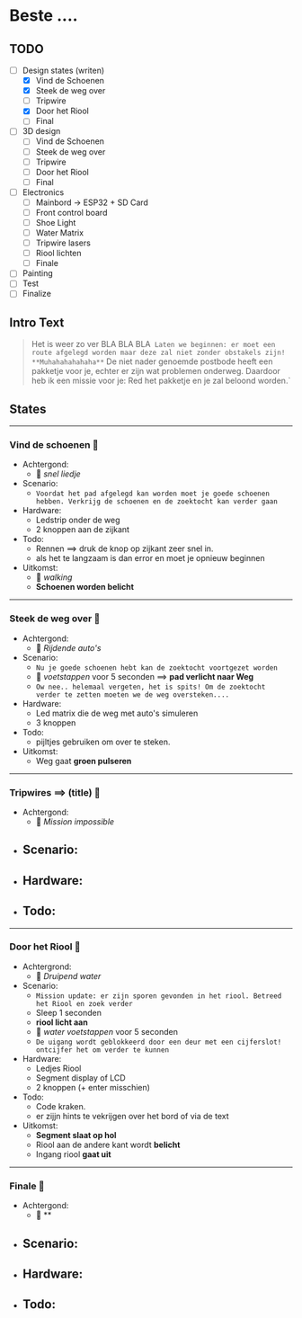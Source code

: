 # Beste ....

## TODO

- [ ] Design states (writen)
  - [x] Vind de Schoenen
  - [x] Steek de weg over
  - [ ] Tripwire
  - [x] Door het Riool
  - [ ] Final
- [ ] 3D design
  - [ ] Vind de Schoenen
  - [ ] Steek de weg over
  - [ ] Tripwire
  - [ ] Door het Riool
  - [ ] Final
- [ ] Electronics
  - [ ] Mainbord -> ESP32 + SD Card
  - [ ] Front control board
  - [ ] Shoe Light
  - [ ] Water Matrix
  - [ ] Tripwire lasers
  - [ ] Riool lichten
  - [ ] Finale
- [ ] Painting
- [ ] Test
- [ ] Finalize

## Intro Text

> Het is weer zo ver BLA BLA BLA` Laten we beginnen: er moet een route afgelegd worden maar deze zal niet zonder obstakels zijn! **Muhahahahahaha**`
> De niet nader genoemde postbode heeft een pakketje voor je, echter er zijn wat problemen onderweg. Daardoor heb ik een missie voor je: Red het pakketje en je zal beloond worden.`

## States

---

### Vind de schoenen :shoe:

- Achtergond:
  - :musical_note: _snel liedje_
- Scenario:
  - `Voordat het pad afgelegd kan worden moet je goede schoenen hebben. Verkrijg de schoenen en de zoektocht kan verder gaan`
- Hardware:
  - Ledstrip onder de weg
  - 2 knoppen aan de zijkant
- Todo:
  - Rennen ==> druk de knop op zijkant zeer snel in.
  - als het te langzaam is dan error en moet je opnieuw beginnen
- Uitkomst:
  - :musical_note: _walking_
  - **Schoenen worden belicht**

---

### Steek de weg over :walking:

- Achtergond:
  - :musical_note: _Rijdende auto's_
- Scenario:
  - `Nu je goede schoenen hebt kan de zoektocht voortgezet worden`
  - :musical_note: _voetstappen_ voor 5 seconden ==> **pad verlicht naar Weg**
  - `Ow nee.. helemaal vergeten, het is spits! Om de zoektocht verder te zetten moeten we de weg oversteken....`
- Hardware:
  - Led matrix die de weg met auto's simuleren
  - 3 knoppen
- Todo:
  - pijltjes gebruiken om over te steken.
- Uitkomst:
  - Weg gaat **groen pulseren**

---

### Tripwires ==> (title) :flashlight:

- Achtergond:
  - :musical_note: _Mission impossible_
- Scenario:
  -
- Hardware:
  -
- Todo:
  -

---

### Door het Riool :potable_water:

- Achtergrond:
  - :musical_note: _Druipend water_
- Scenario:
  - `Mission update: er zijn sporen gevonden in het riool. Betreed het Riool en zoek verder`
  - Sleep 1 seconden
  - **riool licht aan**
  - :musical_note: _water voetstappen_ voor 5 seconden
  - `De uigang wordt geblokkeerd door een deur met een cijferslot! ontcijfer het om verder te kunnen`
- Hardware:
  - Ledjes Riool
  - Segment display of LCD
  - 2 knoppen (+ enter misschien)
- Todo:
  - Code kraken.
  - er zijjn hints te vekrijgen over het bord of via de text
- Uitkomst:
  - **Segment slaat op hol**
  - Riool aan de andere kant wordt **belicht**
  - Ingang riool **gaat uit**

---

### Finale :checkered_flag:

- Achtergond:
  - :musical_note: \*\*
- Scenario:
  -
- Hardware:
  -
- Todo:
  -
